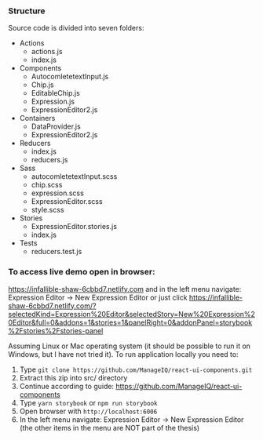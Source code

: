 ### Structure
Source code is divided into seven folders:
- Actions
  - actions.js
  - index.js
- Components
  - AutocomletetextInput.js
  - Chip.js
  - EditableChip.js
  - Expression.js
  - ExpressionEditor2.js
- Containers
  - DataProvider.js
  - ExpressionEditor2.js
- Reducers
  - index.js
  - reducers.js
- Sass
  - autocomletetextInput.scss
  - chip.scss
  - expression.scss
  - ExpressionEditor.scss
  - style.scss
- Stories
  - ExpressionEditor.stories.js
  - index.js
- Tests
  - reducers.test.js

### To access live demo open in browser:
https://infallible-shaw-6cbbd7.netlify.com and in the left menu navigate: Expression Editor -> New Expression Editor
or just click https://infallible-shaw-6cbbd7.netlify.com/?selectedKind=Expression%20Editor&selectedStory=New%20Expression%20Editor&full=0&addons=1&stories=1&panelRight=0&addonPanel=storybook%2Fstories%2Fstories-panel

Assuming Linux or Mac operating system (it should be possible to run it on Windows, but I have not tried it). To run application locally you need to:
1. Type `git clone https://github.com/ManageIQ/react-ui-components.git`
2. Extract this zip into src/ directory
3. Continue according to guide: https://github.com/ManageIQ/react-ui-components
4. Type `yarn storybook` or `npm run storybook`
5. Open browser with `http://localhost:6006`
6. In the left menu navigate: Expression Editor -> New Expression Editor (the other items in the menu are NOT part of the thesis)
